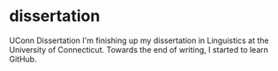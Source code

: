 # dissertation
UConn Dissertation
I'm finishing up my dissertation in Linguistics at the University of Connecticut. Towards the end of writing, I started to learn GitHub.
